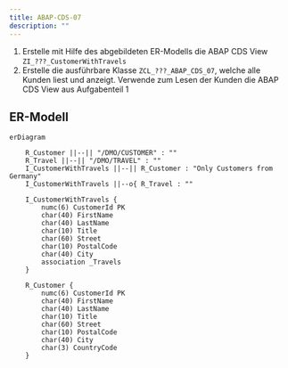 ```yaml
---
title: ABAP-CDS-07
description: ""
---
```


1. Erstelle mit Hilfe des abgebildeten ER-Modells die ABAP CDS View `ZI_???_CustomerWithTravels`
2. Erstelle die ausführbare Klasse `ZCL_???_ABAP_CDS_07`, welche alle Kunden liest und anzeigt. Verwende zum Lesen der Kunden die ABAP CDS View aus Aufgabenteil 1

## ER-Modell

```mermaid
erDiagram

    R_Customer ||--|| "/DMO/CUSTOMER" : ""
    R_Travel ||--|| "/DMO/TRAVEL" : ""
    I_CustomerWithTravels ||--|| R_Customer : "Only Customers from Germany"
    I_CustomerWithTravels ||--o{ R_Travel : ""

    I_CustomerWithTravels {
        numc(6) CustomerId PK
        char(40) FirstName
        char(40) LastName
        char(10) Title
        char(60) Street
        char(10) PostalCode
        char(40) City
        association _Travels
    }

    R_Customer {
        numc(6) CustomerId PK
        char(40) FirstName
        char(40) LastName
        char(10) Title
        char(60) Street
        char(10) PostalCode
        char(40) City
        char(3) CountryCode
    }
```
